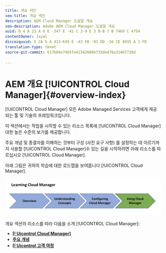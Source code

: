 ```yaml
---
title: 개요 색인
seo-title: 개요 색인
description: AEM Cloud Manager 도움말 개요
seo-description: Adobe AEM Cloud Manager 도움말 개요
uuid: D 4 A 23 A 6 E -347 E -41 C 3-9 E 3 B-B 7 B 7469 C 4754
contentOwner: Jsyal
discoiquuid: 5 CA 5 A 413-639 E -43 FB -93 DD -16 CE 8935 A 3 FD
translation-type: tm+mt
source-git-commit: 617b04e7465fa41542606b733ded76a32467738d

---
```



# AEM 개요 [!UICONTROL Cloud Manager]{#overview-index}

[!UICONTROL Cloud Manager] 모든 Adobe Managed Services 고객에게 제공되는 툴 및 기술의 프레임워크입니다.

이 섹션에서는 작업을 시작할 수 있는 리소스 목록에 [!UICONTROL Cloud Manager]대한 높은 수준의 보기를 제공합니다.

주요 개념 및 종결자를 이해하는 것부터 구성 (사전 요구 사항) 를 설정하는 데 이르기까지 사용할 [!UICONTROL Cloud Manager]수 있는 길을 시작하려면 아래 리소스를 따르십시오 [!UICONTROL Cloud Manager].

아래 그림은 귀하의 학습에 대한 로드맵을 보여줍니다 [!UICONTROL Cloud Manager].

![](assets/screen_shot_2018-05-04at94510pm.png)

개요 섹션의 리소스를 따라 다음을 소개 [!UICONTROL Cloud Manager]:

* **[[! Uicontrol Cloud Manager]](introduction-to-cloud-manager.md)**
* **[주요 개념](key-concepts.md)**
* **[[! Uicontrol 고객 여정](customer-journey.md)**

